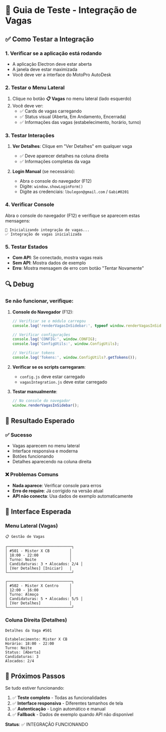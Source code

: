 # 🧪 Guia de Teste - Integração de Vagas

## ✅ Como Testar a Integração

### 1. **Verificar se a aplicação está rodando**
- A aplicação Electron deve estar aberta
- A janela deve estar maximizada
- Você deve ver a interface do MotoPro AutoDesk

### 2. **Testar o Menu Lateral**
1. Clique no botão **📋 Vagas** no menu lateral (lado esquerdo)
2. Você deve ver:
   - ✅ Cards de vagas carregando
   - ✅ Status visual (Aberta, Em Andamento, Encerrada)
   - ✅ Informações das vagas (estabelecimento, horário, turno)

### 3. **Testar Interações**
1. **Ver Detalhes**: Clique em "Ver Detalhes" em qualquer vaga
   - ✅ Deve aparecer detalhes na coluna direita
   - ✅ Informações completas da vaga

2. **Login Manual** (se necessário):
   - Abra o console do navegador (F12)
   - Digite: `window.showLoginForm()`
   - Digite as credenciais: `lbulegon@gmail.com` / `Gabi#0201`

### 4. **Verificar Console**
Abra o console do navegador (F12) e verifique se aparecem estas mensagens:
```
🚀 Inicializando integração de vagas...
✅ Integração de vagas inicializada
```

### 5. **Testar Estados**
- **Com API**: Se conectado, mostra vagas reais
- **Sem API**: Mostra dados de exemplo
- **Erro**: Mostra mensagem de erro com botão "Tentar Novamente"

## 🔍 Debug

### Se não funcionar, verifique:

1. **Console do Navegador** (F12):
   ```javascript
   // Verificar se o módulo carregou
   console.log('renderVagasInSidebar:', typeof window.renderVagasInSidebar);
   
   // Verificar configurações
   console.log('CONFIG:', window.CONFIG);
   console.log('ConfigUtils:', window.ConfigUtils);
   
   // Verificar tokens
   console.log('Tokens:', window.ConfigUtils?.getTokens());
   ```

2. **Verificar se os scripts carregaram**:
   - `config.js` deve estar carregado
   - `vagasIntegration.js` deve estar carregado

3. **Testar manualmente**:
   ```javascript
   // No console do navegador
   window.renderVagasInSidebar();
   ```

## 🎯 Resultado Esperado

### ✅ Sucesso
- Vagas aparecem no menu lateral
- Interface responsiva e moderna
- Botões funcionando
- Detalhes aparecendo na coluna direita

### ❌ Problemas Comuns
- **Nada aparece**: Verificar console para erros
- **Erro de require**: Já corrigido na versão atual
- **API não conecta**: Usa dados de exemplo automaticamente

## 📱 Interface Esperada

### Menu Lateral (Vagas)
```
📋 Gestão de Vagas

┌─────────────────────────────┐
│ #501 - Mister X CB         │
│ 18:00 - 22:00              │
│ Turno: Noite               │
│ Candidaturas: 3 • Alocados: 2/4 │
│ [Ver Detalhes] [Iniciar]   │
└─────────────────────────────┘

┌─────────────────────────────┐
│ #502 - Mister X Centro     │
│ 12:00 - 16:00              │
│ Turno: Almoço              │
│ Candidaturas: 5 • Alocados: 5/5 │
│ [Ver Detalhes]             │
└─────────────────────────────┘
```

### Coluna Direita (Detalhes)
```
Detalhes da Vaga #501

Estabelecimento: Mister X CB
Horário: 18:00 - 22:00
Turno: Noite
Status: [Aberta]
Candidaturas: 3
Alocados: 2/4
```

## 🚀 Próximos Passos

Se tudo estiver funcionando:
1. ✅ **Teste completo** - Todas as funcionalidades
2. ✅ **Interface responsiva** - Diferentes tamanhos de tela
3. ✅ **Autenticação** - Login automático e manual
4. ✅ **Fallback** - Dados de exemplo quando API não disponível

**Status**: ✅ INTEGRAÇÃO FUNCIONANDO


